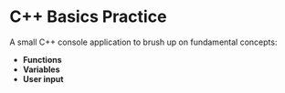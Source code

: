 # C++ Basics Practice

A small C++ console application to brush up on fundamental concepts:  
- **Functions**  
- **Variables**  
- **User input**  
